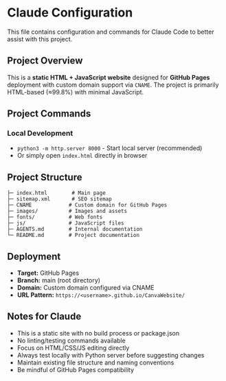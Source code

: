 # Claude Configuration

This file contains configuration and commands for Claude Code to better assist with this project.

## Project Overview

This is a **static HTML + JavaScript website** designed for **GitHub Pages** deployment with custom domain support via `CNAME`. The project is primarily HTML-based (≈99.8%) with minimal JavaScript.

## Project Commands

### Local Development
- `python3 -m http.server 8000` - Start local server (recommended)
- Or simply open `index.html` directly in browser


## Project Structure

```
├─ index.html        # Main page
├─ sitemap.xml       # SEO sitemap  
├─ CNAME            # Custom domain for GitHub Pages
├─ images/          # Images and assets
├─ fonts/           # Web fonts
├─ js/              # JavaScript files
├─ AGENTS.md        # Internal documentation
└─ README.md        # Project documentation
```

## Deployment

- **Target:** GitHub Pages
- **Branch:** main (root directory)
- **Domain:** Custom domain configured via CNAME
- **URL Pattern:** `https://<username>.github.io/CanvaWebsite/`

## Notes for Claude

- This is a static site with no build process or package.json
- No linting/testing commands available
- Focus on HTML/CSS/JS editing directly
- Always test locally with Python server before suggesting changes
- Maintain existing file structure and naming conventions
- Be mindful of GitHub Pages compatibility